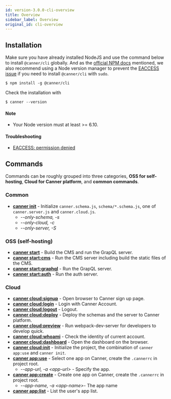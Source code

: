```yaml
---
id: version-3.0.0-cli-overview
title: Overview
sidebar_label: Overview
original_id: cli-overview
---
```


## Installation

Make sure you have already installed NodeJS and use the command below to install `@canner/cli` globally. And as the [official NPM docs](https://docs.npmjs.com/downloading-and-installing-node-js-and-npm) mentioned, we also recommend using a Node version manager to prevent the [EACCESS issue](https://docs.npmjs.com/resolving-eacces-permissions-errors-when-installing-packages-globally) if you need to install `@canner/cli` with `sudo`.


```shell
$ npm install -g @canner/cli
```

Check the installation with

```shell
$ canner --version
```
#### Note
- Your Node version must at least >= 6.10. 
#### Troubleshooting
- [EACCESS: permission denied](https://github.com/Canner/canner/issues/139)



## Commands

Commands can be roughly grouped into three categories, **OSS for self-hosting**, **Cloud for Canner platform**, and **common commands**.

### Common
- **[canner init](cli-init)** - Initialize `canner.schema.js`, `schema/*.schema.js`, one of `canner.server.js` and `canner.cloud.js`.
  - *--only-schema, -s*
  - *--only-cloud, -c*
  - *--only-server, -S*

### OSS (self-hosting)
- **[canner start](cli-start)** - Build the CMS and run the GrapQL server.
- **[canner start:cms](cli-start-cms)** - Run the CMS server including build the static files of the CMS.
- **[canner start:graphql](cli-start-graphql)** - Run the GrapQL server.
- **[canner start:auth](cli-start-auth)** - Run the auth server.

### Cloud
- **[canner cloud:signup](cli-cloud-signup)** - Open browser to Canner sign up page.
- **[canner cloud:login](cli-cloud-login)** - Login with Canner Account.
- **[canner cloud:logout](cli-cloud-logout)** - Logout.
- **[canner cloud:deploy](cli-cloud-deploy)** - Deploy the schemas and the server to Canner platform.
- **[canner cloud:preview](cli-cloud-preview)** - Run webpack-dev-server for developers to develop quick.
- **[canner cloud:whoami](cli-cloud-whoami)** - Check the identity of current account.
- **[canner cloud:dashboard](cli-cloud-dashboard)** - Open the dashboard on the browser.
- **[canner cloud:init](cli-cloud-init)** - Initialize the project, the combination of `canner app:use` and `canner init`.
- **[canner app:use](cli-app-use)** - Select one app on Canner, create the `.cannerrc` in project root.
  - *--app-url, -a \<app-url>* - Specify the app.
- **[canner app:create](cli-app-create)** - Create one app on Canner, create the `.cannerrc` in project root.
  - *--app-name, -a \<app-name>*- The app name
- **[canner app:list](cli-app-list)** - List the user's app list.